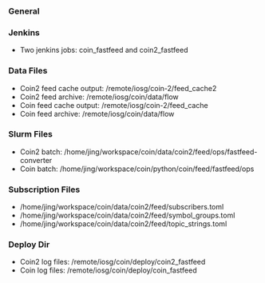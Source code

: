 
### General

### Jenkins
* Two jenkins jobs: coin\_fastfeed and coin2\_fastfeed

### Data Files
* Coin2 feed cache output: /remote/iosg/coin-2/feed\_cache2
* Coin2 feed archive: /remote/iosg/coin/data/flow
* Coin feed cache output:  /remote/iosg/coin-2/feed\_cache
* Coin feed archive:  /remote/iosg/coin/data/flow

### Slurm Files
* Coin2 batch: /home/jing/workspace/coin/data/coin2/feed/ops/fastfeed-converter
* Coin batch:  /home/jing/workspace/coin/python/coin/feed/fastfeed/ops

### Subscription Files
* /home/jing/workspace/coin/data/coin2/feed/subscribers.toml
* /home/jing/workspace/coin/data/coin2/feed/symbol\_groups.toml
* /home/jing/workspace/coin/data/coin2/feed/topic\_strings.toml

### Deploy Dir 
* Coin2 log files: /remote/iosg/coin/deploy/coin2\_fastfeed
* Coin  log files: /remote/iosg/coin/deploy/coin\_fastfeed
